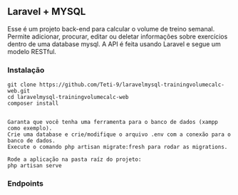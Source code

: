 ## Laravel + MYSQL

Esse é um projeto back-end para calcular o volume de treino semanal. Permite adicionar, procurar, editar ou deletar informações sobre exercícios dentro de uma database mysql. A API é feita usando Laravel e segue um modelo RESTful.

### Instalação
```
git clone https://github.com/Teti-9/laravelmysql-trainingvolumecalc-web.git
cd laravelmysql-trainingvolumecalc-web
composer install
```
```
```
```
Garanta que você tenha uma ferramenta para o banco de dados (xampp como exemplo).
Crie uma database e crie/modifique o arquivo .env com a conexão para o banco de dados.
Execute o comando php artisan migrate:fresh para rodar as migrations.
```
```
Rode a aplicação na pasta raíz do projeto:
php artisan serve
```

### Endpoints
```
```